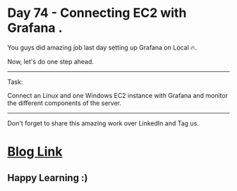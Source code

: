 # Day 74 - Connecting EC2 with Grafana .

You guys did amazing job last day setting up Grafana on Local 🔥.

Now, let's do one step ahead.

------------------------------------------------------------------------------
Task:

Connect an Linux and one Windows EC2 instance with Grafana and monitor the different components of the server.

------------------------------------------------------------------------------

Don't forget to share this amazing work over LinkedIn and Tag us.

# [Blog Link](https://devxblog.hashnode.dev/grafana-loki-promtail-log-management)

## Happy Learning :)

